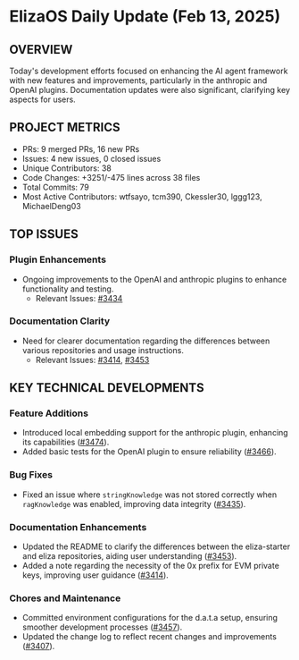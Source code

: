 # ElizaOS Daily Update (Feb 13, 2025)

## OVERVIEW 
Today's development efforts focused on enhancing the AI agent framework with new features and improvements, particularly in the anthropic and OpenAI plugins. Documentation updates were also significant, clarifying key aspects for users.

## PROJECT METRICS
- PRs: 9 merged PRs, 16 new PRs
- Issues: 4 new issues, 0 closed issues
- Unique Contributors: 38
- Code Changes: +3251/-475 lines across 38 files
- Total Commits: 79
- Most Active Contributors: wtfsayo, tcm390, Ckessler30, lggg123, MichaelDeng03

## TOP ISSUES
### Plugin Enhancements
- Ongoing improvements to the OpenAI and anthropic plugins to enhance functionality and testing.
  - Relevant Issues: [#3434](https://github.com/elizaos/eliza/issues/3434)

### Documentation Clarity
- Need for clearer documentation regarding the differences between various repositories and usage instructions.
  - Relevant Issues: [#3414](https://github.com/elizaos/eliza/issues/3414), [#3453](https://github.com/elizaos/eliza/pull/3453)

## KEY TECHNICAL DEVELOPMENTS
### Feature Additions
- Introduced local embedding support for the anthropic plugin, enhancing its capabilities ([#3474](https://github.com/elizaos/eliza/pull/3474)).
- Added basic tests for the OpenAI plugin to ensure reliability ([#3466](https://github.com/elizaos/eliza/pull/3466)).

### Bug Fixes
- Fixed an issue where `stringKnowledge` was not stored correctly when `ragKnowledge` was enabled, improving data integrity ([#3435](https://github.com/elizaos/eliza/pull/3435)).

### Documentation Enhancements
- Updated the README to clarify the differences between the eliza-starter and eliza repositories, aiding user understanding ([#3453](https://github.com/elizaos/eliza/pull/3453)).
- Added a note regarding the necessity of the 0x prefix for EVM private keys, improving user guidance ([#3414](https://github.com/elizaos/eliza/pull/3414)). 

### Chores and Maintenance
- Committed environment configurations for the d.a.t.a setup, ensuring smoother development processes ([#3457](https://github.com/elizaos/eliza/pull/3457)).
- Updated the change log to reflect recent changes and improvements ([#3407](https://github.com/elizaos/eliza/pull/3407)).